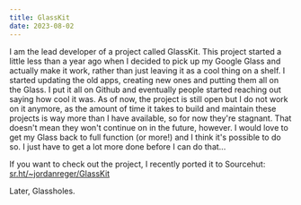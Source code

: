 ```yaml
---
title: GlassKit
date: 2023-08-02
---
```


I am the lead developer of a project called GlassKit. This project started a little less than a year ago when I decided to pick up my Google Glass and actually make it work, rather than just leaving it as a cool thing on a shelf. I started updating the old apps, creating new ones and putting them all on the Glass. I put it all on Github and eventually people started reaching out saying how cool it was. As of now, the project is still open but I do not work on it anymore, as the amount of time it takes to build and maintain these projects is way more than I have available, so for now they're stagnant. That doesn't mean they won't continue on in the future, however. I would love to get my Glass back to full function (or more!) and I think it's possible to do so. I just have to get a lot more done before I can do that...

If you want to check out the project, I recently ported it to Sourcehut:
[sr.ht/~jordanreger/GlassKit](https://sr.ht/~jordanreger/GlassKit)

Later, Glassholes.
